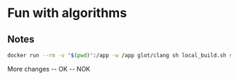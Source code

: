 # Fun with algorithms

## Notes

```sh
docker run --rm -v "$(pwd)":/app -w /app glot/clang sh local_build.sh soln
```


More changes
-- OK
-- NOK

